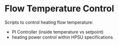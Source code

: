 # Flow Temperature Control

Scripts to control heating flow temperature:
* PI Controller (inside temperature vs setpoint)
* heating power control within HPSU specifications
